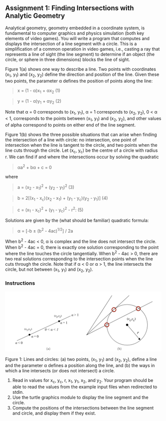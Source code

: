 ## Assignment 1: Finding Intersections with Analytic Geometry

Analytical geometry, geometry embedded in a coordinate system, is fundamental to computer graphics and physics
simulation (both key elements of video games). You will write a program that computes and displays the intersection
of a line segment with a circle. This is a simplification of a common operation in video games, i.e., casting a ray
that represents a line of sight (the line segment) to determine if an object (the circle, or sphere in three dimensions)
blocks the line of sight.

Figure 1(a) shows one way to describe a line. Two points with coordinates (x<sub>1</sub>, y<sub>1</sub>) and (x<sub>2</sub>, y<sub>2</sub>) define the direction
and position of the line. Given these two points, the parameter α defines the position of points along the line:

> x = (1 - α)x<sub>1</sub> + αx<sub>2</sub> (1)

> y = (1 - α)y<sub>1</sub> + αy<sub>2</sub> (2)

Note that α = 0 corresponds to (x<sub>1</sub>, y<sub>1</sub>), α = 1 corresponds to (x<sub>2</sub>, y<sub>2</sub>), 0 < α < 1, corresponds to the points between
  (x<sub>1</sub>, y<sub>1</sub>) and (x<sub>2</sub>, y<sub>2</sub>), and other values of alpha correspond to points on either end of the line segment.

Figure 1(b) shows the three possible situations that can arise when finding the intersection of a line with circle:
no intersection, one point of intersection when the line is tangent to the circle, and two points when the line cuts
through the circle. Let (x<sub>c</sub>, y<sub>c</sub>) be the centre of a circle with radius r. We can find if and where the intersections
occur by solving the quadratic

> αa<sup>2</sup> + bα + c = 0

where

> a = (x<sub>2</sub> - x<sub>1</sub>)<sup>2</sup> + (y<sub>2</sub> - y<sub>1</sub>)<sup>2</sup> (3)

> b = 2[(x<sub>1</sub> - x<sub>c</sub>)(x<sub>2</sub> - x<sub>1</sub>) + (y<sub>1</sub> - y<sub>c</sub>)(y<sub>2</sub> - y<sub>1</sub>)] (4)

> c = (x<sub>1</sub> - x<sub>c</sub>)<sup>2</sup> + (y<sub>1</sub> - y<sub>c</sub>)<sup>2</sup> - r<sup>2</sup>: (5)

Solutions are given by the (what should be familiar) quadratic formula:

> α = [-b ± (b<sup>2</sup> - 4ac)<sup>1/2</sup>] / 2a

When b<sup>2</sup> - 4ac < 0, α is complex and the line does not intersect the circle. When b<sup>2</sup> - 4ac = 0, there is exactly one
solution corresponding to the point where the line touches the circle tangentially. When b<sup>2</sup> - 4ac > 0, there are two
real solutions corresponding to the intersection points when the line cuts through the circle. Note that if α < 0 or
α > 1, the line intersects the circle, but not between (x<sub>1</sub>, y<sub>1</sub>) and (x<sub>2</sub>, y<sub>2</sub>).

### Instructions

![Figure 1](https://github.com/jasminecronin/intro-to-cs-I/blob/master/Coursework/Assignments/Assignment%201/assigment1-1.png)

Figure 1: Lines and circles: (a) two points, (x<sub>1</sub>, y<sub>1</sub>) and (x<sub>2</sub>, y<sub>2</sub>), define a line and the parameter α defines a position
along the line, and (b) the ways in which a line intersects (or does not intersect) a circle.

1. Read in values for x<sub>c</sub>, y<sub>c</sub>, r, x<sub>1</sub>, y<sub>1</sub>, x<sub>2</sub>, and y<sub>2</sub>. Your program should be able to read the values from the
example input files when redirected to stdin.
2. Use the turtle graphics module to display the line segment and the circle.
3. Compute the positions of the intersections between the line segment and circle, and display them if they exist.
